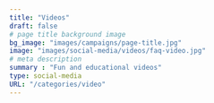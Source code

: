 ```yaml
---
title: "Videos"
draft: false
# page title background image
bg_image: "images/campaigns/page-title.jpg"
image: "images/social-media/videos/faq-video.jpg"
# meta description
summary : "Fun and educational videos"
type: social-media
URL: "/categories/video"
---
```

